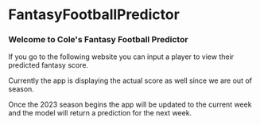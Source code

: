 # FantasyFootballPredictor

### Welcome to Cole's Fantasy Football Predictor 

If you go to the following website you can input a player to view their predicted fantasy score. 

Currently the app is displaying the actual score as well since we are out of season. 

Once the 2023 season begins the app will be updated to the current week and the model will return a prediction for the next week.

